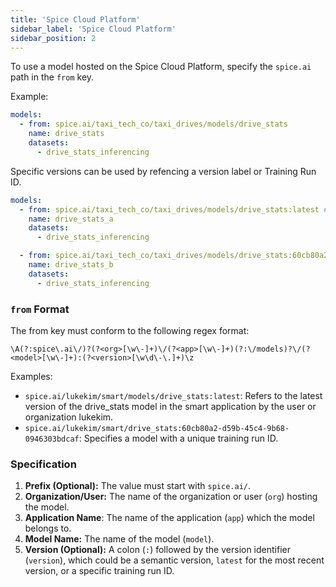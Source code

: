 ```yaml
---
title: 'Spice Cloud Platform'
sidebar_label: 'Spice Cloud Platform'
sidebar_position: 2
---
```


To use a model hosted on the Spice Cloud Platform, specify the `spice.ai` path in the `from` key.

Example:

```yaml
models:
  - from: spice.ai/taxi_tech_co/taxi_drives/models/drive_stats
    name: drive_stats
    datasets:
      - drive_stats_inferencing
```

Specific versions can be used by refencing a version label or Training Run ID.

```yaml
models:
  - from: spice.ai/taxi_tech_co/taxi_drives/models/drive_stats:latest # Label
    name: drive_stats_a
    datasets:
      - drive_stats_inferencing

  - from: spice.ai/taxi_tech_co/taxi_drives/models/drive_stats:60cb80a2-d59b-45c4-9b68-0946303bdcaf # Training Run ID
    name: drive_stats_b
    datasets:
      - drive_stats_inferencing
```

### `from` Format

The from key must conform to the following regex format:

```regex
\A(?:spice\.ai\/)?(?<org>[\w\-]+)\/(?<app>[\w\-]+)(?:\/models)?\/(?<model>[\w\-]+):(?<version>[\w\d\-\.]+)\z
```

Examples:

- `spice.ai/lukekim/smart/models/drive_stats:latest`: Refers to the latest version of the drive_stats model in the smart application by the user or organization lukekim.
- `spice.ai/lukekim/smart/drive_stats:60cb80a2-d59b-45c4-9b68-0946303bdcaf`: Specifies a model with a unique training run ID.

### Specification

1. **Prefix (Optional):** The value must start with `spice.ai/`.
1. **Organization/User:** The name of the organization or user (`org`) hosting the model.
1. **Application Name**: The name of the application (`app`) which the model belongs to.
1. **Model Name:** The name of the model (`model`).
1. **Version (Optional):** A colon (`:`) followed by the version identifier (`version`), which could be a semantic version, `latest` for the most recent version, or a specific training run ID.
